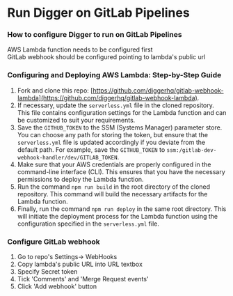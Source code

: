 # Run Digger on GitLab Pipelines

### How to configure Digger to run on GitLab Pipelines

AWS Lambda function needs to be configured first\
GitLab webhook should be configured pointing to lambda's public url



### Configuring and Deploying AWS Lambda: Step-by-Step Guide

1. Fork and clone this repo: [https://github.com/diggerhq/gitlab-webhook-lambda](https://github.com/diggerhq/gitlab-webhook-lambda).
2. If necessary, update the `serverless.yml` file in the cloned repository. This file contains configuration settings for the Lambda function and can be customized to suit your requirements.
3. Save the `GITHUB_TOKEN` to the SSM (Systems Manager) parameter store. You can choose any path for storing the token, but ensure that the `serverless.yml` file is updated accordingly if you deviate from the default path. For example, save the `GITHUB_TOKEN` to `ssm:/gitlab-dev-webhook-handler/dev/GITLAB_TOKEN`.
4. Make sure that your AWS credentials are properly configured in the command-line interface (CLI). This ensures that you have the necessary permissions to deploy the Lambda function.
5. Run the command `npm run build` in the root directory of the cloned repository. This command will build the necessary artifacts for the Lambda function.
6. Finally, run the command `npm run deploy` in the same root directory. This will initiate the deployment process for the Lambda function using the configuration specified in the `serverless.yml` file.

### Configure GitLab webhook

1. Go to repo's Settings-> WebHooks
2. Copy lambda's public URL into URL textbox
3. Specify Secret token
4. Tick 'Comments' and 'Merge Request events'
5. Click 'Add webhook' button
